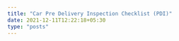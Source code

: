 ```yaml
---
title: "Car Pre Delivery Inspection Checklist (PDI)"
date: 2021-12-11T12:22:18+05:30
type: "posts"
---
```


